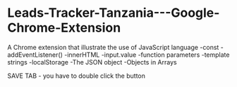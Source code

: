 # Leads-Tracker-Tanzania---Google-Chrome-Extension
A Chrome extension that illustrate the use of JavaScript language 
-const
-addEventListener()
-innerHTML
-input.value
-function parameters
-template strings
-localStorage
-The JSON object
-Objects in Arrays



SAVE TAB - you have to double click the button
